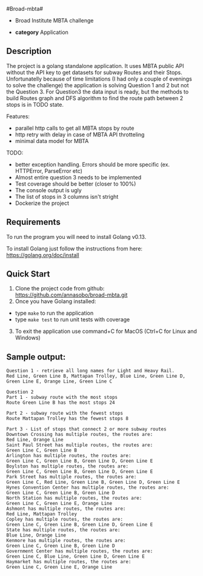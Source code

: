 #Broad-mbta#

* Broad Institute MBTA challenge

* **category**    Application

## Description

The project is a golang standalone application. It uses MBTA public API without the API key to get datasets for subway Routes and their Stops.
Unfortunatelly because of time limitations (I had only a couple of evenings to solve the challenge) the application is solving Question 1 and 2 but not the Question 3. 
For Question3 the data input is ready, but the methods to build Routes graph and DFS algorithm to find the route path between 2 stops is in TODO state.

Features: 
- parallel http calls to get all MBTA stops by route
- http retry with delay in case of MBTA API throtteling
- minimal data model for MBTA

TODO:
- better exception handling. Errors should be more specific (ex. HTTPError, ParseError etc)
- Almost entire question 3 needs to be implemented 
- Test coverage should be better (closer to 100%)
- The console output is ugly 
- The list of stops in 3 columns isn't stright
- Dockerize the project

## Requirements

To run the program you will need to install Golang v0.13.

To install Golang just follow the instructions from here: https://golang.org/doc/install

## Quick Start
1. Clone the project code from github: https://github.com/annasobo/broad-mbta.git
2. Once you have Golang installed:
- type ```make``` to run the application
- type ```make test``` to run unit tests with coverage
3. To exit the application use command+C for MacOS (Ctrl+C for Linux and Windows)

## Sample output:

```
Question 1 - retrieve all long names for Light and Heavy Rail.
Red Line, Green Line B, Mattapan Trolley, Blue Line, Green Line D, Green Line E, Orange Line, Green Line C

Question 2
Part 1 - subway route with the most stops
Route Green Line B has the most stops 24

Part 2 - subway route with the fewest stops
Route Mattapan Trolley has the fewest stops 8

Part 3 - List of stops that connect 2 or more subway routes
Downtown Crossing has multiple routes, the routes are: 
Red Line, Orange Line
Saint Paul Street has multiple routes, the routes are: 
Green Line C, Green Line B
Arlington has multiple routes, the routes are: 
Green Line C, Green Line B, Green Line D, Green Line E
Boylston has multiple routes, the routes are: 
Green Line C, Green Line B, Green Line D, Green Line E
Park Street has multiple routes, the routes are: 
Green Line C, Red Line, Green Line B, Green Line D, Green Line E
Hynes Convention Center has multiple routes, the routes are: 
Green Line C, Green Line B, Green Line D
North Station has multiple routes, the routes are: 
Green Line C, Green Line E, Orange Line
Ashmont has multiple routes, the routes are: 
Red Line, Mattapan Trolley
Copley has multiple routes, the routes are: 
Green Line C, Green Line B, Green Line D, Green Line E
State has multiple routes, the routes are: 
Blue Line, Orange Line
Kenmore has multiple routes, the routes are: 
Green Line C, Green Line B, Green Line D
Government Center has multiple routes, the routes are: 
Green Line C, Blue Line, Green Line D, Green Line E
Haymarket has multiple routes, the routes are: 
Green Line C, Green Line E, Orange Line
```



